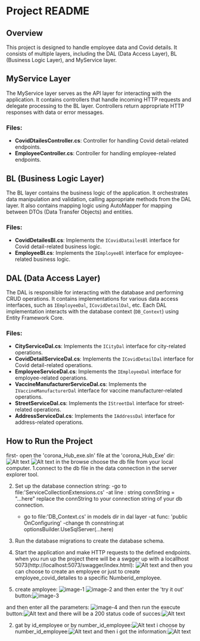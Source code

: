 # Project README

## Overview

This project is designed to handle employee data and Covid details. It consists of multiple layers, including the DAL (Data Access Layer), BL (Business Logic Layer), and MyService layer.


## MyService Layer
The MyService layer serves as the API layer for interacting with the application. It contains controllers that handle incoming HTTP requests and delegate processing to the BL layer. Controllers return appropriate HTTP responses with data or error messages.

### Files:
- **CovidDtailesController.cs**: Controller for handling Covid detail-related endpoints.
- **EmployeeController.cs**: Controller for handling employee-related endpoints.


## BL (Business Logic Layer)
The BL layer contains the business logic of the application. It orchestrates data manipulation and validation, calling appropriate methods from the DAL layer. It also contains mapping logic using AutoMapper for mapping between DTOs (Data Transfer Objects) and entities.

### Files:
- **CovidDetailesBl.cs**: Implements the `ICovidDatailesBl` interface for Covid detail-related business logic.
- **EmployeeBl.cs**: Implements the `IEmployeeBl` interface for employee-related business logic.


## DAL (Data Access Layer)
The DAL is responsible for interacting with the database and performing CRUD operations. It contains implementations for various data access interfaces, such as `IEmployeeDal`, `ICovidDetailDal`, etc. Each DAL implementation interacts with the database context (`DB_Context`) using Entity Framework Core.

### Files:
- **CityServiceDal.cs**: Implements the `ICityDal` interface for city-related operations.
- **CovidDetailServiceDal.cs**: Implements the `ICovidDetailDal` interface for Covid detail-related operations.
- **EmployeeServiceDal.cs**: Implements the `IEmployeeDal` interface for employee-related operations.
- **VaccineManufacturerServiceDal.cs**: Implements the `IVaccineManufacturerDal` interface for vaccine manufacturer-related operations.
- **StreetServiceDal.cs**: Implements the `IStreetDal` interface for street-related operations.
- **AddressServiceDal.cs**: Implements the `IAddressDal` interface for address-related operations.


## How to Run the Project
first- open the 'corona_Hub_exe.sln' file at the 'corona_Hub_Exe' dir:
![Alt text](image-10.png)
![Alt text](image-11.png)
in the browse choose the db file from your local computer.
1.connect to the db file in the data connection in the server explorer tool.

2. Set up the database connection string:
      -go to file:'ServiceCollectionExtensions.cs'
      -at line :            string connString = "...here" replace the connString to your connection string of your db connection.
      - go to file:'DB_Context.cs' in models dir in dal layer 
      -at func: 'public OnConfiguring' 
      -change th connstring:at optionsBuilder.UseSqlServer(...here)

3. Run the database migrations to create the database schema.

4. Start the application and make HTTP requests to the defined endpoints.
when you run up the project there will be a swgger up with a locallhost 5073(http://localhost:5073/swagger/index.html):
![Alt text](image.png)
and then you can choose to create an employee or just to create employee_covid_detailes to a specific Numberid_employee.
1. create amployee:
![image-1](https://github.com/TovaGolimstok/HADASIM4_EXE/assets/164151470/622f76b6-1547-4071-a8f7-ff78d2adb0b8)
![image-2](https://github.com/TovaGolimstok/HADASIM4_EXE/assets/164151470/4aeea88a-01ca-4e5a-9540-87f5c9be92ce)
and then enter the 'try it out' button:![image-3](https://github.com/TovaGolimstok/HADASIM4_EXE/assets/164151470/937618fc-c29b-4c36-80e3-80cfc03d1d84)

and then enter all the parameters:
![image-4](https://github.com/TovaGolimstok/HADASIM4_EXE/assets/164151470/02e24a05-2d37-4100-985c-509f07a64b0a)
and then run the execute button:![Alt text](image-5.png)
and there will be a 200 status code of succes:![Alt text](image-6.png)

2. gat by id_employee or by number_id_employee:![Alt text](image-7.png)
i choose by number_id_employee:![Alt text](image-8.png)
and then i got the information:![Alt text](image-9.png)

